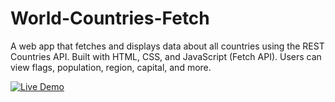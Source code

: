 # World-Countries-Fetch
A web app that fetches and displays data about all countries using the REST Countries API.   Built with HTML, CSS, and JavaScript (Fetch API). Users can view flags, population, region, capital, and more.

[![Live Demo](https://img.shields.io/badge/-Live%20Demo-28a745?style=for-the-badge&logo=github&logoColor=white&labelColor=000)](https://aminasaeed17.github.io/World-Countries-Fetch/)

